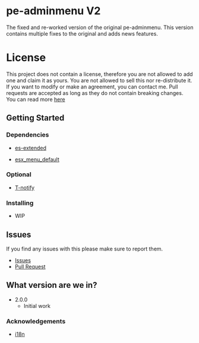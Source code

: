 # pe-adminmenu V2

The fixed and re-worked version of the original pe-adminmenu. This version contains multiple fixes to the original and adds news features.

# License
This project does not contain a license, therefore you are not allowed to add one and claim it as yours. You are not allowed to sell this nor re-distribute it. If you want to modify or make an agreement, you can contact me. Pull requests are accepted as long as they do not contain breaking changes. You can read more [here](https://opensource.stackexchange.com/questions/1720/what-can-i-assume-if-a-publicly-published-project-has-no-license) 

## Getting Started

### Dependencies

* [es-extended](https://github.com/esx-framework/es_extended/releases/tag/v1-final)

* [esx_menu_default](https://github.com/esx-framework/esx_menu_default)
### Optional

* [T-notify](https://github.com/TasoOneAsia/t-notify/releases/)

### Installing
* WIP

## Issues

If you find any issues with this please make sure to report them.
* [Issues](https://github.com/Project-Entity/pe-adminmenu/issues)
* [Pull Request](https://github.com/Project-Entity/pe-adminmenu/pulls)

## What version are we in?

* 2.0.0
    * Initial work
    
### Acknowledgements
* [i18n](https://github.com/FiveM-Scripts/FiveM-i18n)
